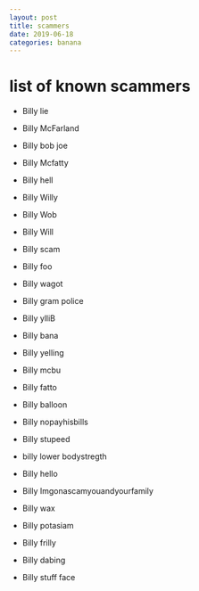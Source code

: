 ```yaml
---
layout: post
title: scammers
date: 2019-06-18
categories: banana
---
```


# list of known scammers
- Billy lie

- Billy McFarland

- Billy bob joe

- Billy Mcfatty

- Billy hell

- Billy Willy

- Billy Wob

- Billy Will

- Billy scam

- Billy foo

- Billy wagot

- Billy gram police

- Billy ylliB

- Billy bana

- Billy yelling

- Billy mcbu

- Billy fatto

- Billy balloon

- Billy nopayhisbills

- Billy stupeed

- billy lower bodystregth

- Billy hello

- Billy Imgonascamyouandyourfamily

- Billy wax

- Billy potasiam

- Billy frilly

- Billy dabing

- Billy stuff face
